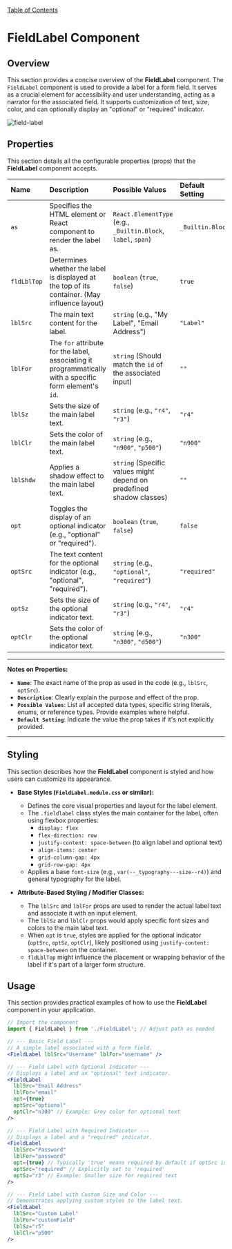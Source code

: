[Table of Contents](../../toc.md)

# FieldLabel Component

## Overview
This section provides a concise overview of the **FieldLabel** component. The `FieldLabel` component is used to provide a label for a form field. It serves as a crucial element for accessibility and user understanding, acting as a narrator for the associated field. It supports customization of text, size, color, and can optionally display an "optional" or "required" indicator.

![field-label](https://github.com/user-attachments/assets/1c533054-8714-4254-bf59-2f4d239236a4)

## Properties
This section details all the configurable properties (props) that the **FieldLabel** component accepts.

| Name        | Description                                                                                                        | Possible Values                                                              | Default Setting |
| :---------- | :----------------------------------------------------------------------------------------------------------------- | :--------------------------------------------------------------------------- | :-------------- |
| `as`        | Specifies the HTML element or React component to render the label as.                                              | `React.ElementType` (e.g., `_Builtin.Block`, `label`, `span`)                | `_Builtin.Block`|
| `fldLblTop` | Determines whether the label is displayed at the top of its container. (May influence layout)                      | `boolean` (`true`, `false`)                                                  | `true`          |
| `lblSrc`    | The main text content for the label.                                                                               | `string` (e.g., "My Label", "Email Address")                                 | `"Label"`       |
| `lblFor`    | The `for` attribute for the label, associating it programmatically with a specific form element's `id`.          | `string` (Should match the `id` of the associated input)                     | `""`            |
| `lblSz`     | Sets the size of the main label text.                                                                              | `string` (e.g., `"r4"`, `"r3"`)                                              | `"r4"`          |
| `lblClr`    | Sets the color of the main label text.                                                                             | `string` (e.g., `"n900"`, `"p500"`)                                          | `"n900"`        |
| `lblShdw`   | Applies a shadow effect to the main label text.                                                                    | `string` (Specific values might depend on predefined shadow classes)         | `""`            |
| `opt`       | Toggles the display of an optional indicator (e.g., "optional" or "required").                                     | `boolean` (`true`, `false`)                                                  | `false`         |
| `optSrc`    | The text content for the optional indicator (e.g., "optional", "required").                                        | `string` (e.g., `"optional"`, `"required"`)                                  | `"required"`    |
| `optSz`     | Sets the size of the optional indicator text.                                                                      | `string` (e.g., `"r4"`, `"r3"`)                                              | `"r4"`          |
| `optClr`    | Sets the color of the optional indicator text.                                                                     | `string` (e.g., `"n300"`, `"d500"`)                                          | `"n300"`        |

---
**Notes on Properties:**
*   **`Name`**: The exact name of the prop as used in the code (e.g., `lblSrc`, `optSrc`).
*   **`Description`**: Clearly explain the purpose and effect of the prop.
*   **`Possible Values`**: List all accepted data types, specific string literals, enums, or reference types. Provide examples where helpful.
*   **`Default Setting`**: Indicate the value the prop takes if it's not explicitly provided.
---

## Styling
This section describes how the **FieldLabel** component is styled and how users can customize its appearance.

*   **Base Styles (`FieldLabel.module.css` or similar):**
    *   Defines the core visual properties and layout for the label element.
    *   The `.fieldlabel` class styles the main container for the label, often using flexbox properties:
        *   `display: flex`
        *   `flex-direction: row`
        *   `justify-content: space-between` (to align label and optional text)
        *   `align-items: center`
        *   `grid-column-gap: 4px`
        *   `grid-row-gap: 4px`
    *   Applies a base `font-size` (e.g., `var(--_typography---size--r4)`) and general typography for the label.

*   **Attribute-Based Styling / Modifier Classes:**
    *   The `lblSrc` and `lblFor` props are used to render the actual label text and associate it with an input element.
    *   The `lblSz` and `lblClr` props would apply specific font sizes and colors to the main label text.
    *   When `opt` is `true`, styles are applied for the optional indicator (`optSrc`, `optSz`, `optClr`), likely positioned using `justify-content: space-between` on the container.
    *   `fldLblTop` might influence the placement or wrapping behavior of the label if it's part of a larger form structure.

## Usage
This section provides practical examples of how to use the **FieldLabel** component in your application.

```jsx
// Import the component
import { FieldLabel } from './FieldLabel'; // Adjust path as needed

// --- Basic Field Label ---
// A simple label associated with a form field.
<FieldLabel lblSrc="Username" lblFor="username" />

// --- Field Label with Optional Indicator ---
// Displays a label and an "optional" text indicator.
<FieldLabel
  lblSrc="Email Address"
  lblFor="email"
  opt={true}
  optSrc="optional"
  optClr="n300" // Example: Grey color for optional text
/>

// --- Field Label with Required Indicator ---
// Displays a label and a "required" indicator.
<FieldLabel
  lblSrc="Password"
  lblFor="password"
  opt={true} // Typically 'true' means required by default if optSrc is 'required'
  optSrc="required" // Explicitly set to 'required'
  optSz="r3" // Example: Smaller size for required text
/>

// --- Field Label with Custom Size and Color ---
// Demonstrates applying custom styles to the label text.
<FieldLabel
  lblSrc="Custom Label"
  lblFor="customField"
  lblSz="r5"
  lblClr="p500"
/>
```
